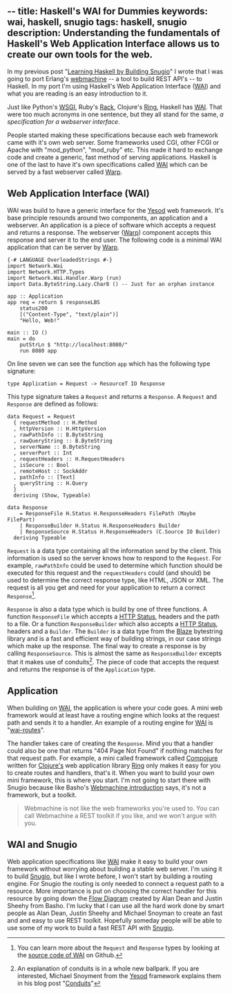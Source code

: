 --
title: Haskell's WAI for Dummies
keywords: wai, haskell, snugio
tags: haskell, snugio
description: Understanding the fundamentals of Haskell's Web Application Interface allows us to create our own tools for the web.
--

In my previous post "[Learning Haskell by Building Snugio]" I wrote that I was going to port Erlang's [webmachine] -- a tool to build REST API's -- to Haskell. In my port I'm using Haskell's Web Application Interface ([WAI]) and what you are reading is an easy introduction to it.

[Learning Haskell by Building Snugio]: /posts/2011-09-23-learning-haskell-by-building-snugio.html "Read this post"
[webmachine]: http://wiki.basho.com/Webmachine.html "Webmachine from Basho"
[WAI]: http://www.haskell.org/haskellwiki/WebApplicationInterface "Haskell's WIKI on WAI"
[Warp]: http://www.yesodweb.com/blog/2011/01/announcing-warp "Introduction for the Warp webserver"

Just like Python's [WSGI], Ruby's [Rack], Clojure's [Ring], Haskell has [WAI]. That were too much acronyms in one sentence, but they all stand for the same, _a specification for a webserver interface_. 

People started making these specifications because each web framework came with it's own web server. Some frameworks used CGI, other FCGI or Apache with "mod_python", "mod_ruby" etc. This made it hard to exchange code and create a generic, fast method of serving applications. Haskell is one of the last to have it's own specifications called [WAI] which can be served by a fast webserver called [Warp].

[WSGI]: http://www.python.org/dev/peps/pep-0333/ "PEP 333 explaining WSGI"
[Rack]: rack.rubyforge.org "Rack's homepage"
[Ring]: https://github.com/mmcgrana/ring "Ring on Github"

## Web Application Interface (WAI)

WAI was build to have a generic interface for the [Yesod] web framework. It's base principle resounds around two components, an application and a webserver. An application is a piece of software which accepts a request and returns a response. The webserver ([Warp]) component accepts this response and server it to the end user. The following code is a minimal WAI application that can be server by [Warp].

[Yesod]: http://www.yesodweb.com/ "Yesod framework homepage"

~~~ {.haskell .numberLines}
{-# LANGUAGE OverloadedStrings #-}
import Network.Wai
import Network.HTTP.Types
import Network.Wai.Handler.Warp (run)
import Data.ByteString.Lazy.Char8 () -- Just for an orphan instance

app :: Application
app req = return $ responseLBS
    status200
    [("Content-Type", "text/plain")]
    "Hello, Web!"

main :: IO ()
main = do
    putStrLn $ "http://localhost:8080/"
    run 8080 app
~~~

On line seven we can see the function ``app`` which has the following type signature:

~~~ {.haskell}
type Application = Request -> ResourceT IO Response
~~~

This type signature takes a ``Request`` and returns a ``Response``. A ``Request`` and ``Response`` are defined as follows:

~~~ {.haskell .numberLines}
data Request = Request
  { requestMethod :: H.Method
  , httpVersion :: H.HttpVersion
  , rawPathInfo :: B.ByteString
  , rawQueryString :: B.ByteString
  , serverName :: B.ByteString
  , serverPort :: Int
  , requestHeaders :: H.RequestHeaders
  , isSecure :: Bool
  , remoteHost :: SockAddr
  , pathInfo :: [Text]
  , queryString :: H.Query
  }
  deriving (Show, Typeable)

data Response
    = ResponseFile H.Status H.ResponseHeaders FilePath (Maybe FilePart)
    | ResponseBuilder H.Status H.ResponseHeaders Builder
    | ResponseSource H.Status H.ResponseHeaders (C.Source IO Builder)
  deriving Typeable
~~~

``Request`` is a data type containing all the information send by the client. This information is used so the server knows how to respond to the ``Request``. For example, ``rawPathInfo`` could be used to determine which function should be executed for this request and the ``requestHeaders`` could (and should) be used to determine the correct response type, like HTML, JSON or XML. The request is all you get and need for your application to return a correct ``Response``[^1].

[^1]: You can learn more about the ``Request`` and ``Response`` types by looking at the [source code of WAI] on Github.

[source code of WAI]: https://github.com/yesodweb/wai/blob/master/wai/Network/Wai.hs "Source code on Github"

``Response`` is also a data type which is build by one of three functions. A function ``ResponseFile`` which accepts a [HTTP Status], headers and the path to a file. Or a function ``ResponseBuilder`` which also accepts a [HTTP Status], headers and a ``Builder``. The ``Builder`` is a data type from the [Blaze] bytestring library and is a fast and efficient way of building strings, in our case strings which make up the response. The final way to create a response is by calling ``ResponseSource``. This is almost the same as ``ResponseBuilder`` excepts that it makes use of conduits[^2]. The piece of code that accepts the request and returns the response is of the ``Application`` type.

[^2]: An explanation of conduits is in a whole new ballpark. If you are interested, Michael Snoyment from the [Yesod] framework explains them in his blog post "[Conduits]"

[HTTP Status]: http://www.w3.org/Protocols/rfc2616/rfc2616-sec10.html "HTTP Status codes on W3.org"
[Blaze]: https://github.com/meiersi/blaze-builder "Blaze Builder on Github"
[Conduits]: http://www.yesodweb.com/blog/2011/12/conduits "Explanation of conduits on Michael Snoyberg's blog"

## Application

When building on [WAI], the application is where your code goes. A mini web framework would at least have a routing engine which looks at the request path and sends it to a handler. An example of a routing engine for [WAI] is "[wai-routes]".

The handler takes care of creating the ``Response``. Mind you that a handler could also be one that returns "404 Page Not Found" if nothing matches for that request path. For example, a mini called framework called [Compojure] written for [Clojure's] web application library [Ring] only makes it easy for you to create routes and handlers, that's it. When you want to build your own mini framework, this is where you start. I'm not going to start there with Snugio because like Basho's [Webmachine introduction] says, it's not a framework, but a toolkit.

> Webmachine is not like the web frameworks you're used to. You can call Webmachine a REST toolkit if you like, and we won't argue with you.

[wai-routes]: https://github.com/ajnsit/wai-routes "wai-routes on Github"
[Compojure]: https://github.com/weavejester/compojure "Compojure on Github"
[Clojure's]: http://clojure.org/ "Clojure's homepage"
[Ring]: https://github.com/mmcgrana/ring "Ring on Github"
[Webmachine introduction]: http://wiki.basho.com/Webmachine.html "Homepage of Webmachine on Basho"

## WAI and Snugio

Web application specifications like [WAI] make it easy to build your own framework without worrying about building a stable web server. I'm using it to build [Snugio], but like I wrote before, I won't start by building a routing engine. For Snugio the routing is only needed to connect a request path to a resource. More importance is put on choosing the correct handler for this resource by going down the [Flow Diagram] created by Alan Dean and Justin Sheehy from Basho. I'm lucky that I can use all the hard work done by smart people as Alan Dean, Justin Sheehy and Michael Snoyman to create an fast and and easy to use REST toolkit. Hopefully someday people will be able to use some of my work to build a fast REST API with [Snugio].

[Snugio]: http://snug.io "Homepage of Snugio"
[Flow Diagram]: http://wiki.basho.com/Webmachine-Diagram.html "Webmachine's Flow Diagram"